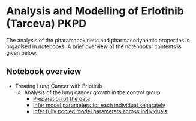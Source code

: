 # Analysis and Modelling of Erlotinib (Tarceva) PKPD

The analysis of the pharamacokinetic and pharmacodynamic properties is organised in notebooks. A brief overview of the notebooks' contents is given below.

## Notebook overview

- Treating Lung Cancer with Erlotinib
    - Analysis of the lung cancer growth in the control group
        - [Preparation of the data](https://nbviewer.jupyter.org/github/DavAug/erlotinib/blob/main/analysis/treating_lung_cancer/control_group_analysis/preparing_data.ipynb)
        - [Infer model parameters for each individual separately](https://nbviewer.jupyter.org/github/DavAug/erlotinib/blob/main/analysis/treating_lung_cancer/control_group_analysis/tgi_koch_2009_model/individual_inference.ipynb)
        - [Infer fully pooled model parameters across individuals](https://nbviewer.jupyter.org/github/DavAug/erlotinib/blob/main/analysis/treating_lung_cancer/control_group_analysis/tgi_koch_2009_model/fully_pooled_inference.ipynb)
